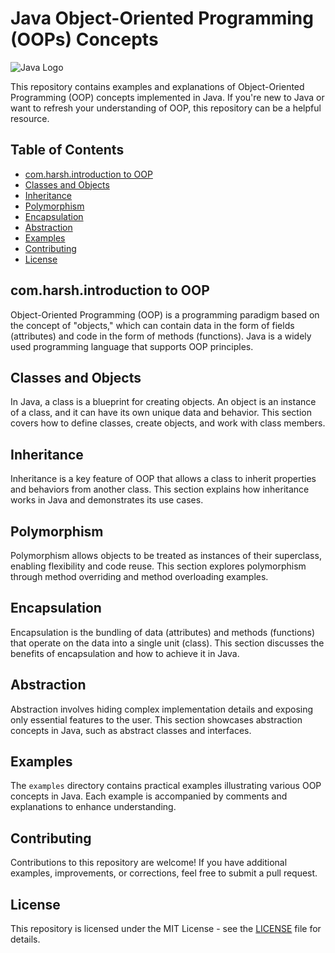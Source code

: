 # Java Object-Oriented Programming (OOPs) Concepts

![Java Logo](https://www.oracle.com/a/ocom/img/cb71-java-logo.png)

This repository contains examples and explanations of Object-Oriented Programming (OOP) concepts implemented in Java. If you're new to Java or want to refresh your understanding of OOP, this repository can be a helpful resource.

## Table of Contents

- [com.harsh.introduction to OOP](#introduction-to-oop)
- [Classes and Objects](#classes-and-objects)
- [Inheritance](#inheritance)
- [Polymorphism](#polymorphism)
- [Encapsulation](#encapsulation)
- [Abstraction](#abstraction)
- [Examples](#examples)
- [Contributing](#contributing)
- [License](#license)

## com.harsh.introduction to OOP

Object-Oriented Programming (OOP) is a programming paradigm based on the concept of "objects," which can contain data in the form of fields (attributes) and code in the form of methods (functions). Java is a widely used programming language that supports OOP principles.

## Classes and Objects

In Java, a class is a blueprint for creating objects. An object is an instance of a class, and it can have its own unique data and behavior. This section covers how to define classes, create objects, and work with class members.

## Inheritance

Inheritance is a key feature of OOP that allows a class to inherit properties and behaviors from another class. This section explains how inheritance works in Java and demonstrates its use cases.

## Polymorphism

Polymorphism allows objects to be treated as instances of their superclass, enabling flexibility and code reuse. This section explores polymorphism through method overriding and method overloading examples.

## Encapsulation

Encapsulation is the bundling of data (attributes) and methods (functions) that operate on the data into a single unit (class). This section discusses the benefits of encapsulation and how to achieve it in Java.

## Abstraction

Abstraction involves hiding complex implementation details and exposing only essential features to the user. This section showcases abstraction concepts in Java, such as abstract classes and interfaces.

## Examples

The `examples` directory contains practical examples illustrating various OOP concepts in Java. Each example is accompanied by comments and explanations to enhance understanding.

## Contributing

Contributions to this repository are welcome! If you have additional examples, improvements, or corrections, feel free to submit a pull request.

## License

This repository is licensed under the MIT License - see the [LICENSE](LICENSE) file for details.
